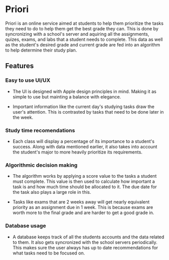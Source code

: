# Priori

Priori is an online service aimed at students to help them prioritize the tasks they need to do to help them get the best grade they can. This is done by syncronizing with a school's server and aquiring all the assignments, quizes, exams, and labs that a student needs to complete. This data as well as the student's desired grade and current grade are fed into an algorithm to help determine their study plan. 

## Features

### Easy to use UI/UX
- The UI is designed with Apple design principles in mind. Making it as simple to use but mainting a balance with elegance.

- Important information like the current day's studying tasks draw the user's attention. This is contrasted by tasks that need to be done later in the week.

### Study time recomendations
- Each class will display a percentage of its importance to a student's success. Along with data mentioned earlier, it also takes into account the student's major to more heavily prioritize its requirements.

### Algorithmic decision making
- The algorithm works by applying a score value to the tasks a student must complete. This value is then used to calculate how important a task is and how much time should be allocated to it. The due date for the task also plays a large role in this.

- Tasks like exams that are 2 weeks away will get nearly equivalent priority as an assignment due in 1 week. This is because exams are worth more to the final grade and are harder to get a good grade in.


### Database usage
- A database keeps track of all the students accounts and the data related to them. It also gets syncronized with the school servers periodically. This makes sure the user always has up to date recommendations for what tasks need to be focused on.
